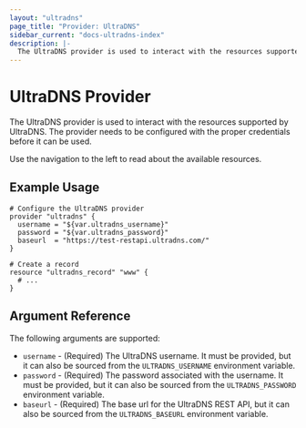 ```yaml
---
layout: "ultradns"
page_title: "Provider: UltraDNS"
sidebar_current: "docs-ultradns-index"
description: |-
  The UltraDNS provider is used to interact with the resources supported by UltraDNS. The provider needs to be configured with the proper credentials before it can be used.
---
```


# UltraDNS Provider

The UltraDNS provider is used to interact with the
resources supported by UltraDNS. The provider needs to be configured
with the proper credentials before it can be used.

Use the navigation to the left to read about the available resources.

## Example Usage

```hcl
# Configure the UltraDNS provider
provider "ultradns" {
  username = "${var.ultradns_username}"
  password = "${var.ultradns_password}"
  baseurl  = "https://test-restapi.ultradns.com/"
}

# Create a record
resource "ultradns_record" "www" {
  # ...
}
```

## Argument Reference

The following arguments are supported:

* `username` - (Required) The UltraDNS username. It must be provided, but it can also be sourced from the `ULTRADNS_USERNAME` environment variable.
* `password` - (Required) The password associated with the username. It must be provided, but it can also be sourced from the `ULTRADNS_PASSWORD` environment variable.
* `baseurl` - (Required) The base url for the UltraDNS REST API, but it can also be sourced from the `ULTRADNS_BASEURL` environment variable.
